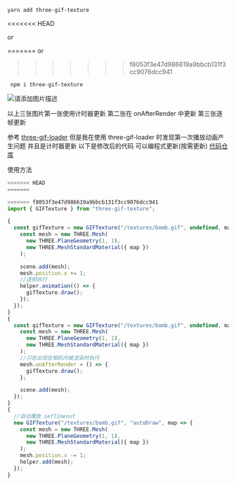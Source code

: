 ```bash
yarn add three-gif-texture
```
<<<<<<< HEAD

or

=======
 or
>>>>>>> f8053f3e47d986619a9bbcb131f3cc9076dcc941
```
 npm i three-gif-texture
```

![请添加图片描述](https://img-blog.csdnimg.cn/cc8a452e4ddb4692a97f90f66331bbb4.gif)

以上三张图片第一张使用计时器更新 第二张在 onAfterRender 中更新 第三张逐帧更新

参考 [three-gif-loader](https://github.com/movableink/three-gif-loader)
但是我在使用 three-gif-loader 时发现第一次播放动画产生问题 并且是计时器更新
以下是修改后的代码 可以编程式更新(按需更新)
[代码仓库](https://gitee.com/honbingitee/three-template-next.js/tree/feature/worker-octree/src/ThreeHelper/utils/GIFLoader)

使用方法

```javascript
<<<<<<< HEAD
=======

>>>>>>> f8053f3e47d986619a9bbcb131f3cc9076dcc941
import { GIFTexture } from "three-gif-texture";

{
  const gifTexture = new GIFTexture("/textures/bomb.gif", undefined, map => {
    const mesh = new THREE.Mesh(
      new THREE.PlaneGeometry(1, 1),
      new THREE.MeshStandardMaterial({ map })
    );

    scene.add(mesh);
    mesh.position.x += 1;
    //逐帧执行
    helper.animation(() => {
      gifTexture.draw();
    });
  });
}
{
  const gifTexture = new GIFTexture("/textures/bomb.gif", undefined, map => {
    const mesh = new THREE.Mesh(
      new THREE.PlaneGeometry(1, 1),
      new THREE.MeshStandardMaterial({ map })
    );
    //只在出现在相机内被渲染时执行
    mesh.onAfterRender = () => {
      gifTexture.draw();
    };

    scene.add(mesh);
  });
}
{
  //自动播放 setTimeout
  new GIFTexture("/textures/bomb.gif", "autoDraw", map => {
    const mesh = new THREE.Mesh(
      new THREE.PlaneGeometry(1, 1),
      new THREE.MeshStandardMaterial({ map })
    );
    mesh.position.x -= 1;
    helper.add(mesh);
  });
}
```
